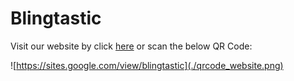 # Blingtastic
Visit our website by click [here](https://sites.google.com/view/blingtastic) or scan the below QR Code:

![https://sites.google.com/view/blingtastic](./qrcode_website.png)
